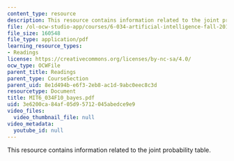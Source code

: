 ```yaml
---
content_type: resource
description: This resource contains information related to the joint probability table.
file: /ol-ocw-studio-app/courses/6-034-artificial-intelligence-fall-2010/3e6200ca84af05d95712045abedce9e9_MIT6_034F10_bayes.pdf
file_size: 160548
file_type: application/pdf
learning_resource_types:
- Readings
license: https://creativecommons.org/licenses/by-nc-sa/4.0/
ocw_type: OCWFile
parent_title: Readings
parent_type: CourseSection
parent_uid: 8e1d494b-e6f3-2eb8-ac1d-9abc0eec8c3d
resourcetype: Document
title: MIT6_034F10_bayes.pdf
uid: 3e6200ca-84af-05d9-5712-045abedce9e9
video_files:
  video_thumbnail_file: null
video_metadata:
  youtube_id: null
---
```

This resource contains information related to the joint probability table.